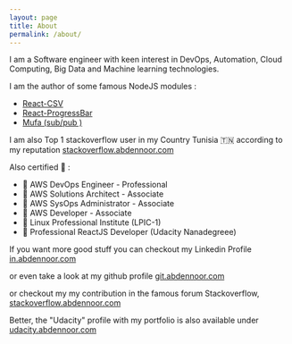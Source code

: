 ```yaml
---
layout: page
title: About
permalink: /about/
---
```


I am a Software engineer with keen interest in DevOps, Automation, Cloud Computing, Big Data and Machine learning technologies.

I am the author of some famous NodeJS modules :

- [React-CSV](https://www.npmjs.com/package/react-csv)
- [React-ProgressBar](https://www.npmjs.com/package/react-progressbar)
- [Mufa (sub/pub )](https://www.npmjs.com/package/mufa)

I am also Top 1 stackoverflow user in my Country Tunisia 🇹🇳 according to my reputation [stackoverflow.abdennoor.com](http://stackoverflow.abdennoor.com)


Also certified 🥇 :

- 🥇 AWS DevOps Engineer - Professional
- 🥇 AWS Solutions Architect - Associate
- 🏅 AWS SysOps Administrator - Associate
- 🏅 AWS Developer - Associate
- 🏅 Linux Professional Institute (LPIC-1)
- 🏅 Professional ReactJS Developer (Udacity Nanadegreee)


If you want more good stuff you can checkout my Linkedin Profile [in.abdennoor.com](http://in.abdennoor.com)

or even take a look at my github profile [git.abdennoor.com](http://git.abdennoor.com)

or checkout my  my contribution in the famous forum Stackoverflow, [stackoverflow.abdennoor.com](http://stackoverflow.abdennoor.com)

Better, the "Udacity" profile with my portfolio is also available under [udacity.abdennoor.com](http://udacity.abdennoor.com)
